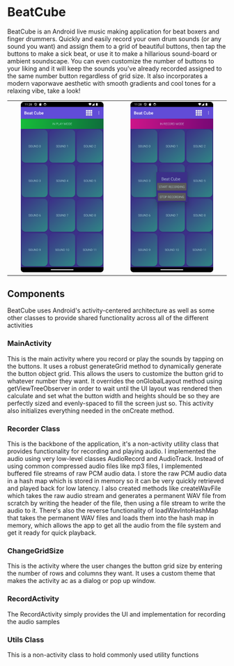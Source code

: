 # BeatCube

BeatCube is an Android live music making application for beat boxers and finger drummers. Quickly and easily record your own drum sounds (or any sound you want) and assign them to a grid of beautiful buttons, then tap the buttons to make a sick beat, or use it to make a hillarious sound-board or ambient soundscape. You can even customize the number of buttons to your liking and it will keep the sounds you've already recorded assigned to the same number button regardless of grid size. It also incorporates a modern vaporwave aesthetic with smooth gradients and cool tones for a relaxing vibe, take a look!

<table>
    <tr>
        <td align="center">
            <img src="./assets/BeatCubeScreenShotPlay.png" alt="BeatCube play mode" width="80%" />
        </td>
        <td align="center">
            <img src="./assets/BeatCubeScreenShotRecord.png" alt="BeatCube record mode" width="80%" />
        </td>
    </tr>
</table>

## Components
BeatCube uses Android's activity-centered architecture as well as some other classes to provide shared functionality across all of the different activities

### MainActivity
This is the main activity where you record or play the sounds by tapping on the buttons. It uses a robust generateGrid method to dynamically generate the button object grid. This allows the users to customize the button grid to whatever number they want. It overrides the onGlobalLayout method using getViewTreeObserver in order to wait until the UI layout was rendered then calculate and set what the button width and heights should be so they are perfectly sized and evenly-spaced to fill the screen just so. This activity also initializes everything needed in the onCreate method.

### Recorder Class
This is the backbone of the application, it's a non-activity utility class that provides functionality for recording and playing audio. I implemented the audio using very low-level classes AudioRecord and AudioTrack. Instead of using common compressed audio files like mp3 files, I implemented buffered file streams of raw PCM audio data. I store the raw PCM audio data in a hash map which is stored in memory so it can be very quickly retrieved and played back for low latency. I also created methods like createWavFile which takes the raw audio stream and generates a permanent WAV file from scratch by writing the header of the file, then using a file stream to write the audio to it. There's also the reverse functionality of loadWavIntoHashMap that takes the permanent WAV files and loads them into the hash map in memory, which allows the app to get all the audio from the file system and get it ready for quick playback.

### ChangeGridSize
This is the activity where the user changes the button grid size by entering the number of rows and columns they want. It uses a custom theme that makes the activity ac as a dialog or pop up window.

### RecordActivity
The RecordActivity simply provides the UI and implementation for recording the audio samples

### Utils Class
This is a non-activity class to hold commonly used utility functions